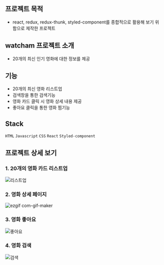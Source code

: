 ## 프로젝트 목적
- react, redux, redux-thunk, styled-component를 종합적으로 활용해 보기 위함으로 제작한 프로젝트

## watcham 프로젝트 소개
- 20개의 최신 인기 영화에 대한 정보를 제공

## 기능
- 20개의 최신 영화 리스트업
- 검색창을 통한 검색기능
- 영화 카드 클릭 시 영화 상세 내용 제공
- 좋아요 클릭을 통한 영화 찜기능

## Stack
`HTML` `Javascript` `CSS` `React` `Styled-component`

## 프로젝트 상세 보기
### 1. 20개의 영화 카드 리스트업
![리스트업](https://user-images.githubusercontent.com/83012943/147855404-c876f4a7-6730-44e5-85ad-238f56b7bc4e.gif)

### 2. 영화 상세 페이지
![ezgif com-gif-maker](https://user-images.githubusercontent.com/83012943/147855469-cfbc008e-4bb0-4084-a6af-687e509d320a.gif)

### 3. 영화 좋아요
![좋아요](https://user-images.githubusercontent.com/83012943/147855407-98a84492-e601-4dc3-ad70-237c76b414f7.gif)

### 4. 영화 검색
![검색](https://user-images.githubusercontent.com/83012943/147855408-da0ec123-0b91-4fbc-b07e-42e09e3b27a3.gif)
